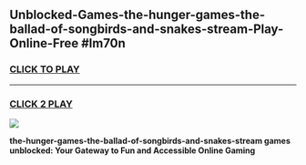
## Unblocked-Games-the-hunger-games-the-ballad-of-songbirds-and-snakes-stream-Play-Online-Free #lm70n
<h3>
<a href="https://us.freeplayer.one?title=the-hunger-games-the-ballad-of-songbirds-and-snakes-stream&ref=10M">CLICK TO PLAY</a></h3>
<hr>

<h3>
<a href="https://us.freeplayer.one?title=the-hunger-games-the-ballad-of-songbirds-and-snakes-stream&ref=10M">CLICK 2 PLAY</a>
  
</h3>

<a href="https://us.freeplayer.one?title=the-hunger-games-the-ballad-of-songbirds-and-snakes-stream&ref=10M"><img src="https://clearcache.store/games.png"></a>


**the-hunger-games-the-ballad-of-songbirds-and-snakes-stream games unblocked: Your Gateway to Fun and Accessible Online Gaming**
